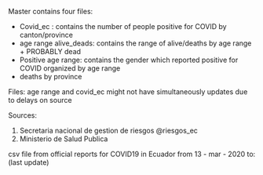 Master contains four files:
- Covid_ec : contains the number of people positive for COVID by canton/province
- age range alive_deads: contains the range of alive/deaths by age range + PROBABLY dead
- Positive age range: contains the gender which reported positive for COVID organized by age range
- deaths by province

Files: age range and covid_ec might not have simultaneously updates due to delays on source

Sources:
1. Secretaria nacional de gestion de riesgos @riesgos_ec 
2. Ministerio de Salud Publica 

csv file from official reports for COVID19 in Ecuador
from 13 - mar - 2020 to: (last update)

